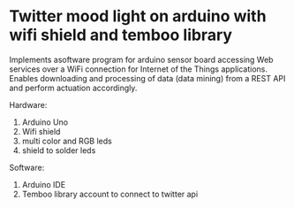 # Twitter mood light on arduino with wifi shield and temboo library 
Implements asoftware program for arduino sensor board accessing Web services over a WiFi connection for Internet of the Things applications. 
Enables downloading and processing of data (data mining) from a REST API and perform actuation accordingly.

Hardware:  
1. Arduino Uno  
2. Wifi shield  
3. multi color and RGB leds  
4. shield to solder leds  

Software:  
1. Arduino IDE  
2. Temboo library account to connect to twitter api  
